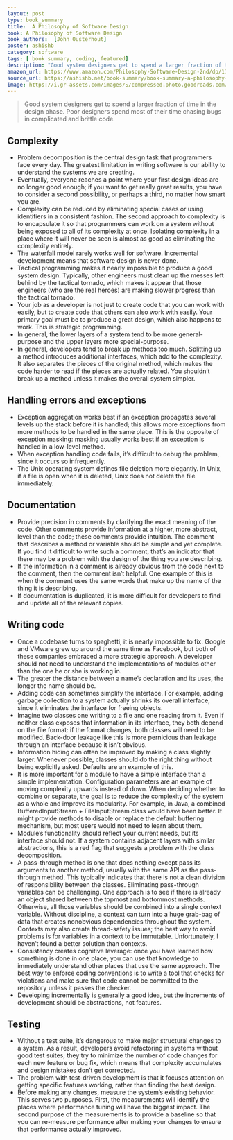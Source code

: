 ```yaml
---
layout: post
type: book_summary
title:  A Philosophy of Software Design
book: A Philosophy of Software Design
book_authors:  [John Ousterhout]
poster: ashishb
category: software
tags: [ book summary, coding, featured]
description: "Good system designers get to spend a larger fraction of time in the design phase. Poor designers spend most of their time chasing bugs in complicated and brittle code."
amazon_url: https://www.amazon.com/Philosophy-Software-Design-2nd/dp/173210221X/ref=sr_1_1?crid=175A4LGFSFC9N&keywords=A+Philosophy+of+Software+Design&qid=1659927342&sprefix=a+philosophy+of+software+design%2Caps%2C232&sr=8-1
source_url: https://ashishb.net/book-summary/book-summary-a-philosophy-of-software-design-by-john-k-ousterhout/
image: https://i.gr-assets.com/images/S/compressed.photo.goodreads.com/books/1531857377l/39996759._SX318_.jpg
---
```


> Good system designers get to spend a larger fraction of time in the design phase. Poor designers spend most of their time chasing bugs in complicated and brittle code.

## Complexity
  - Problem decomposition is the central design task that programmers face every day. The greatest limitation in writing software is our ability to understand the systems we are creating.
  - Eventually, everyone reaches a point where your first design ideas are no longer good enough; if you want to get really great results, you have to consider a second possibility, or perhaps a third, no matter how smart you are.
  - Complexity can be reduced by eliminating special cases or using identifiers in a consistent fashion. The second approach to complexity is to encapsulate it so that programmers can work on a system without being exposed to all of its complexity at once. Isolating complexity in a place where it will never be seen is almost as good as eliminating the complexity entirely.
  - The waterfall model rarely works well for software. Incremental development means that software design is never done.
  - Tactical programming makes it nearly impossible to produce a good system design. Typically, other engineers must clean up the messes left behind by the tactical tornado, which makes it appear that those engineers (who are the real heroes) are making slower progress than the tactical tornado.
  - Your job as a developer is not just to create code that you can work with easily, but to create code that others can also work with easily. Your primary goal must be to produce a great design, which also happens to work. This is strategic programming.
  - In general, the lower layers of a system tend to be more general-purpose and the upper layers more special-purpose.
  - In general, developers tend to break up methods too much. Splitting up a method introduces additional interfaces, which add to the complexity. It also separates the pieces of the original method, which makes the code harder to read if the pieces are actually related. You shouldn’t break up a method unless it makes the overall system simpler.

## Handling errors and exceptions
  - Exception aggregation works best if an exception propagates several levels up the stack before it is handled; this allows more exceptions from more methods to be handled in the same place. This is the opposite of exception masking: masking usually works best if an exception is handled in a low-level method.
  - When exception handling code fails, it’s difficult to debug the problem, since it occurs so infrequently.
  - The Unix operating system defines file deletion more elegantly. In Unix, if a file is open when it is deleted, Unix does not delete the file immediately.

## Documentation
  - Provide precision in comments by clarifying the exact meaning of the code. Other comments provide information at a higher, more abstract, level than the code; these comments provide intuition. The comment that describes a method or variable should be simple and yet complete. If you find it difficult to write such a comment, that’s an indicator that there may be a problem with the design of the thing you are describing.
  - If the information in a comment is already obvious from the code next to the comment, then the comment isn’t helpful. One example of this is when the comment uses the same words that make up the name of the thing it is describing.
  - If documentation is duplicated, it is more difficult for developers to find and update all of the relevant copies.

## Writing code
  - Once a codebase turns to spaghetti, it is nearly impossible to fix. Google and VMware grew up around the same time as Facebook, but both of these companies embraced a more strategic approach. A developer should not need to understand the implementations of modules other than the one he or she is working in.
  - The greater the distance between a name’s declaration and its uses, the longer the name should be.
  - Adding code can sometimes simplify the interface. For example, adding garbage collection to a system actually shrinks its overall interface, since it eliminates the interface for freeing objects.
  - Imagine two classes one writing to a file and one reading from it. Even if neither class exposes that information in its interface, they both depend on the file format: if the format changes, both classes will need to be modified. Back-door leakage like this is more pernicious than leakage through an interface because it isn’t obvious.
  - Information hiding can often be improved by making a class slightly larger. Whenever possible, classes should do the right thing without being explicitly asked. Defaults are an example of this.
  - It is more important for a module to have a simple interface than a simple implementation. Configuration parameters are an example of moving complexity upwards instead of down. When deciding whether to combine or separate, the goal is to reduce the complexity of the system as a whole and improve its modularity. For example, in Java, a combined BufferedInputStream + FileInputStream class would have been better. It might provide methods to disable or replace the default buffering mechanism, but most users would not need to learn about them.
  - Module’s functionality should reflect your current needs, but its interface should not. If a system contains adjacent layers with similar abstractions, this is a red flag that suggests a problem with the class decomposition.
  - A pass-through method is one that does nothing except pass its arguments to another method, usually with the same API as the pass-through method. This typically indicates that there is not a clean division of responsibility between the classes. Eliminating pass-through variables can be challenging. One approach is to see if there is already an object shared between the topmost and bottommost methods. Otherwise, all those variables should be combined into a single context variable. Without discipline, a context can turn into a huge grab-bag of data that creates nonobvious dependencies throughout the system. Contexts may also create thread-safety issues; the best way to avoid problems is for variables in a context to be immutable. Unfortunately, I haven’t found a better solution than contexts.
  - Consistency creates cognitive leverage: once you have learned how something is done in one place, you can use that knowledge to immediately understand other places that use the same approach. The best way to enforce coding conventions is to write a tool that checks for violations and make sure that code cannot be committed to the repository unless it passes the checker.
  - Developing incrementally is generally a good idea, but the increments of development should be abstractions, not features.

## Testing
  - Without a test suite, it’s dangerous to make major structural changes to a system. As a result, developers avoid refactoring in systems without good test suites; they try to minimize the number of code changes for each new feature or bug fix, which means that complexity accumulates and design mistakes don’t get corrected.
  - The problem with test-driven development is that it focuses attention on getting specific features working, rather than finding the best design.
  - Before making any changes, measure the system’s existing behavior. This serves two purposes. First, the measurements will identify the places where performance tuning will have the biggest impact. The second purpose of the measurements is to provide a baseline so that you can re-measure performance after making your changes to ensure that performance actually improved.